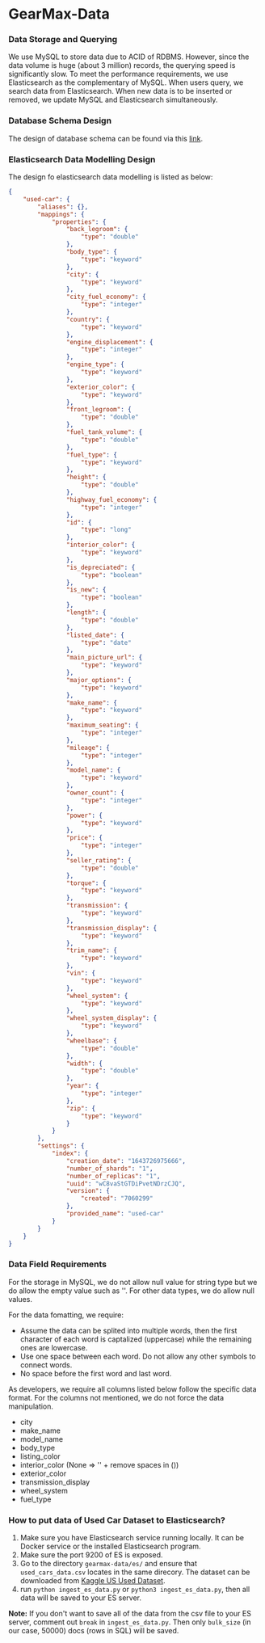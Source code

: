 # GearMax-Data

### Data Storage and Querying

We use MySQL to store data due to ACID of RDBMS. However, since the data volume is huge (about 3 million) records, the querying speed is significantly slow. To meet the performance requirements, we use Elasticsearch as the complementary of MySQL. When users query, we search data from Elasticsearch. When new data is to be inserted or removed, we update MySQL and Elasticsearch simultaneously.

### Database Schema Design

The design of database schema can be found via this [link](https://dbdiagram.io/d/61dba26bf8370f0a2ee9e2db).

### Elasticsearch Data Modelling Design

The design fo elasticsearch data modelling is listed as below:

```json
{
    "used-car": {
        "aliases": {},
        "mappings": {
            "properties": {
                "back_legroom": {
                    "type": "double"
                },
                "body_type": {
                    "type": "keyword"
                },
                "city": {
                    "type": "keyword"
                },
                "city_fuel_economy": {
                    "type": "integer"
                },
                "country": {
                    "type": "keyword"
                },
                "engine_displacement": {
                    "type": "integer"
                },
                "engine_type": {
                    "type": "keyword"
                },
                "exterior_color": {
                    "type": "keyword"
                },
                "front_legroom": {
                    "type": "double"
                },
                "fuel_tank_volume": {
                    "type": "double"
                },
                "fuel_type": {
                    "type": "keyword"
                },
                "height": {
                    "type": "double"
                },
                "highway_fuel_economy": {
                    "type": "integer"
                },
                "id": {
                    "type": "long"
                },
                "interior_color": {
                    "type": "keyword"
                },
                "is_depreciated": {
                    "type": "boolean"
                },
                "is_new": {
                    "type": "boolean"
                },
                "length": {
                    "type": "double"
                },
                "listed_date": {
                    "type": "date"
                },
                "main_picture_url": {
                    "type": "keyword"
                },
                "major_options": {
                    "type": "keyword"
                },
                "make_name": {
                    "type": "keyword"
                },
                "maximum_seating": {
                    "type": "integer"
                },
                "mileage": {
                    "type": "integer"
                },
                "model_name": {
                    "type": "keyword"
                },
                "owner_count": {
                    "type": "integer"
                },
                "power": {
                    "type": "keyword"
                },
                "price": {
                    "type": "integer"
                },
                "seller_rating": {
                    "type": "double"
                },
                "torque": {
                    "type": "keyword"
                },
                "transmission": {
                    "type": "keyword"
                },
                "transmission_display": {
                    "type": "keyword"
                },
                "trim_name": {
                    "type": "keyword"
                },
                "vin": {
                    "type": "keyword"
                },
                "wheel_system": {
                    "type": "keyword"
                },
                "wheel_system_display": {
                    "type": "keyword"
                },
                "wheelbase": {
                    "type": "double"
                },
                "width": {
                    "type": "double"
                },
                "year": {
                    "type": "integer"
                },
                "zip": {
                    "type": "keyword"
                }
            }
        },
        "settings": {
            "index": {
                "creation_date": "1643726975666",
                "number_of_shards": "1",
                "number_of_replicas": "1",
                "uuid": "wC8vaStGTDiPvetNDrzCJQ",
                "version": {
                    "created": "7060299"
                },
                "provided_name": "used-car"
            }
        }
    }
}
```

### Data Field Requirements

For the storage in MySQL, we do not allow null value for string type but we do allow the empty value such as ''. For other data types, we do allow null values.

For the data fomatting, we require:

- Assume the data can be splited into multiple words, then the first character of each word is captalized (uppercase) while the remaining ones are lowercase.
- Use one space between each word. Do not allow any other symbols to connect words.
- No space before the first word and last word. 

As developers, we require all columns listed below follow the specific data format. For the columns not mentioned, we do not force the data manipulation.

- city
- make_name
- model_name
- body_type
- listing_color
- interior_color (None => '' + remove spaces in ())
- exterior_color
- transmission_display
- wheel_system
- fuel_type

### How to put data of Used Car Dataset to Elasticsearch?

1. Make sure you have Elasticsearch service running locally. It can be Docker service or the installed Elasticsearch program.
2. Make sure the port 9200 of ES is exposed.
3. Go to the directory `gearmax-data/es/` and ensure that `used_cars_data.csv` locates in the same direcory. The dataset can be downloaded from [Kaggle US Used Dataset](https://www.kaggle.com/ananaymital/us-used-cars-dataset).
4. run `python ingest_es_data.py` or `python3 ingest_es_data.py`, then all data will be saved to your ES server.

**Note:** If you don't want to save all of the data from the csv file to your ES server, comment out `break` in `ingest_es_data.py`. Then only `bulk_size` (in our case, 50000) docs (rows in SQL) will be saved. 



